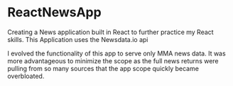 ﻿# ReactNewsApp

Creating a News application built in React to further practice my React skills. This Application uses the Newsdata.io api 

I evolved the functionality of this app to serve only MMA news data. It was more advantageous to minimize the scope as the full news returns were pulling from so many sources that the app scope quickly became overbloated. 
